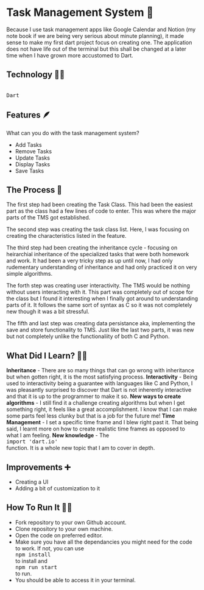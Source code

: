 # Task Management System 📃
Because I use task management apps like Google Calendar and Notion (my note book if we are being very serious about minute planning), it made sense to make my first dart project focus on creating one. The application does not have life out of the terminal but this shall be changed at a later time when I have grown more accustomed to Dart.

## Technology 🧑‍💻
<kbd> <br> Dart <br> </kbd>

## Features 🪶
What can you do with the task management system?
* Add Tasks
* Remove Tasks
* Update Tasks
* Display Tasks
* Save Tasks

## The Process 💭
The first step had been creating the Task Class. This had been the easiest part as the class had a few lines of code to enter. This was where the major parts of the TMS got established. 

The second step was creating the task class list. Here, I was focusing on creating the characteristics listed in the feature. 

The third step had been creating the inheritance cycle - focusing on heirarchial inheritance of the specialized tasks that were both homework and work. It had been a very tricky step as up until now, I had only rudementary understanding of inheritance and had only practiced it on very simple algorithms. 

The forth step was creating user interactivity. The TMS would be nothing without users interacting with it. This part was completely out of scope for the class but I found it interesting when I finally got around to understanding parts of it. It follows the same sort of syntax as C so it was not completely new though it was a bit stressful.

The fifth and last step was creating data persistance aka, implementing the save and store functionality to TMS. Just like the last two parts, it was new but not completely unlike the functionaliity of both C and Python. 

## What Did I Learn? 🧑‍🎓
**Inheritance** - There are so many things that can go wrong with inheritance but when gotten right, it is the most satisfying process.
**Interactivity** - Being used to interactivity being a guarantee with languages like C and Python, I was pleasantly surprised to discover that Dart is not inherently interactive and that it is up to the programmer to make it so. 
**New ways to create algorithms** - I still find it a challenge creating algorithms but when I get something right, it feels like a great accomplishment. I know that I can make some parts feel less clunky but that is a job for the future me!
**Time Management** - I set a specific time frame and I blew right past it. That being said, I learnt more on how to create realistic time frames as opposed to what I am feeling.
**New knowledge** - The <kbd> <br> import 'dart.io' <br> </kbd> function. It is a whole new topic that I am to cover in depth. 

## Improvements ➕
* Creating a UI
* Adding a bit of customization to it

## How To Run It 🏃‍♂️
* Fork repository to your own Github account.
* Clone repository to your own machine.
* Open the code on preferred editor.
* Make sure you have all the dependancies you might need for the code to work. If not, you can use <kbd> <br> npm install <br> </kbd> to install and <kbd> <br> npm run start <br> </kbd> to run.
* You should be able to access it in your terminal.